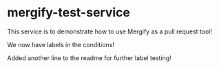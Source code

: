 # mergify-test-service

This service is to demonstrate how to use Mergify as a pull request tool!

We now have labels in the conditions!

Added another line to the readme for further label testing!
